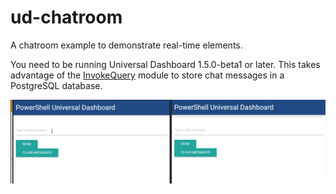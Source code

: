 # ud-chatroom
A chatroom example to demonstrate real-time elements.

You need to be running Universal Dashboard 1.5.0-beta1 or later. This takes advantage of the [InvokeQuery](https://github.com/ctigeek/InvokeQueryPowershellModule) module to store chat messages in a PostgreSQL database.

![](./images/chatroom.gif)